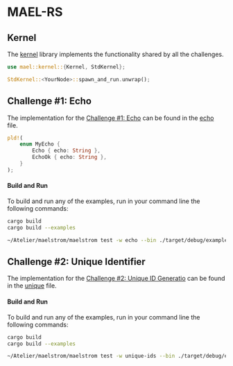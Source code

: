 # MAEL-RS

## Kernel
The [kernel](./src/) library implements the functionality shared by all the challenges.

```rust
use mael::kernel::{Kernel, StdKernel};

StdKernel::<YourNode>::spawn_and_run.unwrap();
```

## Challenge #1: Echo
The implementation for the [Challenge #1: Echo](https://fly.io/dist-sys/1/) can be found in the [echo](./examples/echo/main.rs) file.

```rust
pld!(
    enum MyEcho {
        Echo { echo: String },
        EchoOk { echo: String },
    }
);
```

#### Build and Run
To build and run any of the examples, run in your command line the following commands:
```zsh
cargo build
cargo build --examples

~/Atelier/maelstrom/maelstrom test -w echo --bin ./target/debug/examples/echo --node-count 1 --time-limit 10 --log-net-send true
```

## Challenge #2: Unique Identifier
The implementation for the [Challenge #2: Unique ID Generatio](https://fly.io/dist-sys/2/) can be found in the [unique](./examples/unique/main.rs) file.

#### Build and Run
To build and run any of the examples, run in your command line the following commands:
```zsh
cargo build
cargo build --examples

~/Atelier/maelstrom/maelstrom test -w unique-ids --bin ./target/debug/examples/unique --time-limit 30 --rate 1000 --node-count 3 --availability total --nemesis partition --log-net-send true
```
